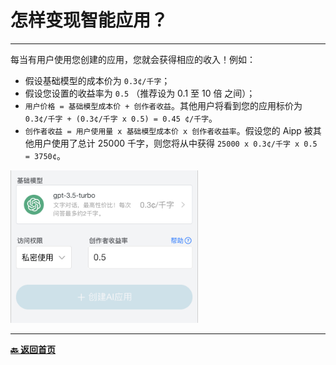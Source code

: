 # 怎样变现智能应用？

---

每当有用户使用您创建的应用，您就会获得相应的收入！例如：

- 假设基础模型的成本价为 `0.3¢/千字`；
- 假设您设置的收益率为 `0.5` （推荐设为 0.1 至 10 倍 之间）；
- `用户价格 = 基础模型成本价 + 创作者收益`。其他用户将看到您的应用标价为 `0.3¢/千字 + (0.3¢/千字 x 0.5) = 0.45 ¢/千字`。
- `创作者收益 = 用户使用量 x 基础模型成本价 x 创作者收益率`。假设您的 Aipp 被其他用户使用了总计 25000 千字，则您将从中获得 `25000 x 0.3¢/千字 x 0.5 = 3750¢`。

<img src="./images/how-to-earn-money-1.png" alt="Image" width="300">

---

[**🔙️ 返回首页**](../../home.md)
